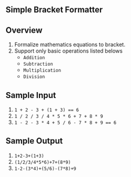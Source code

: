 Simple Bracket Formatter
-

Overview
--
1. Formalize mathematics equations to bracket.
2. Support only basic operations listed belows
    - `Addition`
    - `Subtraction`
    - `Multiplication`
    - `Division`

Sample Input
--
1. `1 + 2 - 3 + (1 + 3) == 6`
2. `1 / 2 / 3 / 4 * 5 * 6 + 7 + 8 * 9`
3. `1 - 2 - 3 * 4 + 5 / 6 - 7 * 8 + 9 == 6`

Sample Output
--
1. `1+2-3+(1+3)`
2. `(1/2/3/4*5*6)+7+(8*9)`
3. `1-2-(3*4)+(5/6)-(7*8)+9`


